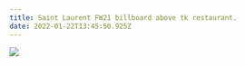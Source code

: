 ```yaml
---
title: Saint Laurent FW21 billboard above tk restaurant.
date: 2022-01-22T13:45:50.925Z
---
```



![](https://ucarecdn.com/5a154171-5390-4230-8388-be418093e901/)